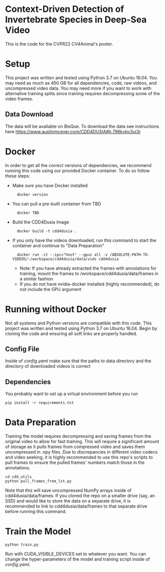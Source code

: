 # Context-Driven Detection of Invertebrate Species in Deep-Sea Video

This is the code for the CVPR22 CV4Animal's poster.

# Setup
This project was written and tested using Python 3.7 on Ubuntu 16.04.  You may need as much as 450 GB for all dependencies, code, raw videos, and uncompressed video data. You may need more if you want to work with alternative training splits since training requires decompressing some of the video frames.

##  Data Download
The data will be available on BisQue. To download the data see instructions here https://www.austinmcever.com/CDD4DUSIA#h.796kvbv3ui3r


# Docker
In order to get all the correct versions of dependencies, we recommend running this code using our provided Docker container. To do so follow these steps:

        
* Make sure you have Docker installed

        docker version
        
* You can pull a pre-built container from TBD 

        docker TBD

* Build the CDD4Dusia Image

        docker build -t cdd4dusia .

* If you only have the videos downloaded, run this command to start the container and continue to "Data Preparation"

        docker run -it --ipc="host" --gpus all -v /ABSOLUTE-PATH-TO-VIDEOS/:/workspace/cdd4dusia/data/vids cdd4dusia

  * Note: If you have already extracted the frames with annotations for training, mount the frames to /workspace/cdd4dusia/data/frames in a similar fashion
  * If you do not have nvidia-docker installed (highly recommended), do  not include the GPU argument

        

# Running without Docker
Not all systems and Python versions are compatible with this code. This project was written and tested using Python 3.7 on Ubuntu 16.04. Begin by cloning the code and ensuring all soft links are properly handled.

##  Config File
Inside of *config.yaml* make sure that the paths to data directory and the directory of downloaded videos is correct

##  Dependencies
You probably want to set up a virtual environment before you run

    pip install -r requirements.txt

# Data Preparation
Training the model requires decompressing and saving frames from the original video to allow for fast training. This will require a significant amount of storage as it pulls frames from compressed video and saves them uncompressed in .npy files. Due to discrepancies in different video codecs and video seeking, it is highly recommended to use this repo's scripts to pull frames to ensure the pulled frames' numbers match those in the annotations.

    cd cdd_utils
    python pull_frames_from_lst.py

Note that this will save uncompressed NumPy arrays inside of cdd4dusia/data/frames. If you cloned the repo on a smaller drive (say, an SSD) and would like to store the data on a separate drive, it is recommended to link to cdd4dusia/data/frames to that separate drive before running this command.

# Train the Model

    python train.py
Run with CUDA_VISIBLE_DEVICES set to whatever you want. You can change the hyper-parameters of the model and training script inside of *config.yaml*.
